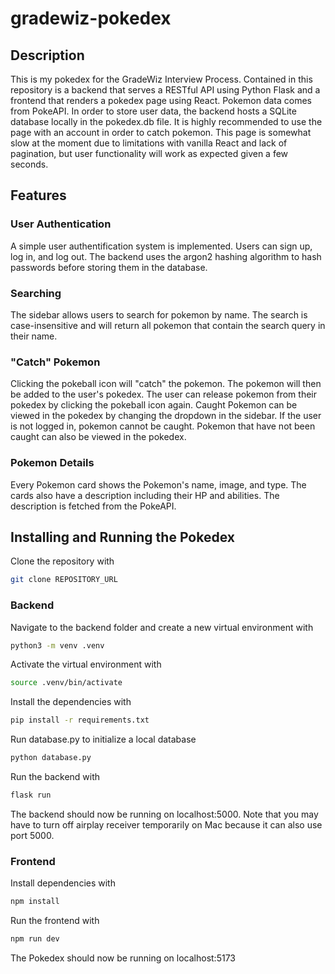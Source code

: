 # gradewiz-pokedex

## Description

This is my pokedex for the GradeWiz Interview Process. Contained in this repository is a backend that serves a RESTful API using Python Flask and a frontend that renders a pokedex page using React. Pokemon data comes from PokeAPI. In order to store user data, the backend hosts a SQLite database locally in the pokedex.db file. It is highly recommended to use the page with an account in order to catch pokemon. This page is somewhat slow at the moment due to limitations with vanilla React and lack of pagination, but user functionality will work as expected given a few seconds.

## Features

### User Authentication

A simple user authentification system is implemented. Users can sign up, log in, and log out. The backend uses the argon2 hashing algorithm to hash passwords before storing them in the database.

### Searching

The sidebar allows users to search for pokemon by name. The search is case-insensitive and will return all pokemon that contain the search query in their name.

### "Catch" Pokemon

Clicking the pokeball icon will "catch" the pokemon. The pokemon will then be added to the user's pokedex. The user can release pokemon from their pokedex by clicking the pokeball icon again. Caught Pokemon can be viewed in the pokedex by changing the dropdown in the sidebar. If the user is not logged in, pokemon cannot be caught. Pokemon that have not been caught can also be viewed in the pokedex.

### Pokemon Details

Every Pokemon card shows the Pokemon's name, image, and type. The cards also have a description including their HP and abilities. The description is fetched from the PokeAPI.

## Installing and Running the Pokedex

Clone the repository with

```bash
git clone REPOSITORY_URL
```

### Backend

Navigate to the backend folder and create a new virtual environment with

```bash
python3 -m venv .venv
```

Activate the virtual environment with

```bash
source .venv/bin/activate
```

Install the dependencies with

```bash
pip install -r requirements.txt
```

Run database.py to initialize a local database

```bash
python database.py

```

Run the backend with

```bash
flask run
```

The backend should now be running on localhost:5000. Note that you may have to turn off airplay receiver temporarily on Mac because it can also use port 5000.

### Frontend

Install dependencies with

```bash
npm install
```

Run the frontend with

```bash
npm run dev
```

The Pokedex should now be running on localhost:5173
